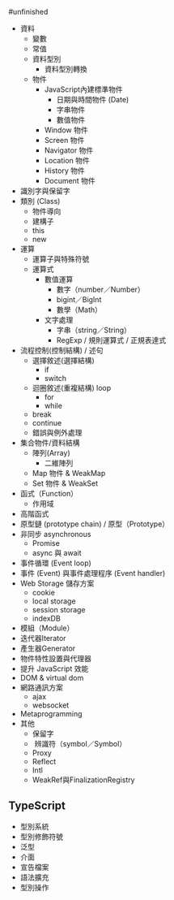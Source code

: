 #unfinished

- 資料
	- 變數
	- 常值
	- 資料型別
		- 資料型別轉換
	- 物件
		- JavaScript內建標準物件
			- 日期與時間物件 (Date)
			- 字串物件
			- 數值物件  
		- Window 物件  
		- Screen 物件  
		- Navigator 物件  
		- Location 物件  
		- History 物件  
		- Document 物件
- 識別字與保留字
- 類別 (Class)
	- 物件導向
	- 建構子
	- this
	- new
- 運算
	- 運算子與特殊符號
	- 運算式
		- 數值運算
			- 數字（number／Number）
			- bigint／BigInt
			- 數學（Math）
		- 文字處理
			- 字串（string／String）
			- RegExp / 規則運算式 / 正規表達式
- 流程控制(控制結構) / 述句
	- 選擇敘述(選擇結構)
		- if
		- switch
	- 迴圈敘述(重複結構) loop
		- for
		- while
	- break
	- continue
	- 錯誤與例外處理
- 集合物件/資料結構
	- 陣列(Array)
		- 二維陣列
	- Map 物件 & WeakMap
	- Set 物件 & WeakSet
- 函式（Function）
	- 作用域
- 高階函式
- 原型鏈 (prototype chain) / 原型（Prototype）
- 非同步 asynchronous
	- Promise
	- async 與 await
- 事件循環 (Event loop)
- 事件 (Event) 與事件處理程序 (Event handler)
- Web Storage 儲存方案
	- cookie
	- local storage
	- session storage
	- indexDB
- 模組（Module）
- 迭代器Iterator
- 產生器Generator
- 物件特性設置與代理器
- 提升 JavaScript 效能
- DOM & virtual dom
- 網路通訊方案
	- ajax
	- websocket
- Metaprogramming
- 其他
	- 保留字
	-  辨識符（symbol／Symbol）
	- Proxy  
	-  Reflect  
	- Intl  
	- WeakRef與FinalizationRegistry

## TypeScript

- 型別系統
- 型別修飾符號
- 泛型
- 介面
- 宣告檔案
- 語法擴充
- 型別操作